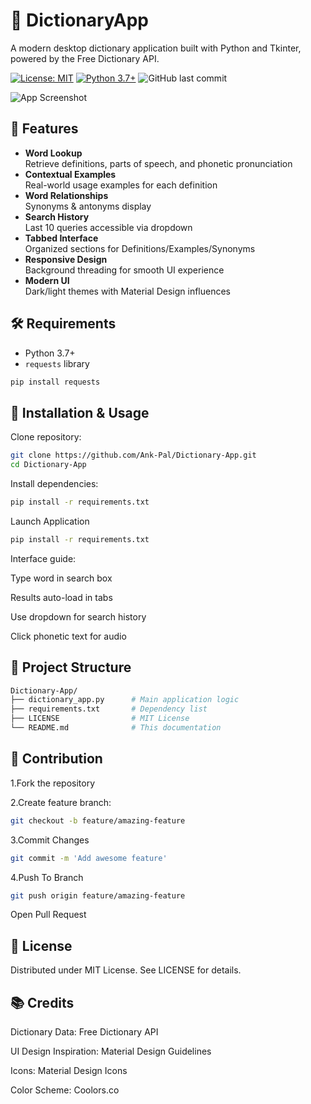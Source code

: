 # 📖 DictionaryApp

A modern desktop dictionary application built with Python and Tkinter, powered by the Free Dictionary API.

[![License: MIT](https://img.shields.io/badge/License-MIT-yellow.svg)](https://opensource.org/licenses/MIT)
[![Python 3.7+](https://img.shields.io/badge/Python-3.7%2B-blue.svg)](https://www.python.org/)
![GitHub last commit](https://img.shields.io/github/last-commit/Ank-Pal/Dictionary-App)

![App Screenshot](https://via.placeholder.com/800x500.png?text=LexiVision+Screenshot) <!-- Add actual screenshot -->

## 🌟 Features

- **Word Lookup**  
  Retrieve definitions, parts of speech, and phonetic pronunciation
- **Contextual Examples**  
  Real-world usage examples for each definition
- **Word Relationships**  
  Synonyms & antonyms display
- **Search History**  
  Last 10 queries accessible via dropdown
- **Tabbed Interface**  
  Organized sections for Definitions/Examples/Synonyms
- **Responsive Design**  
  Background threading for smooth UI experience
- **Modern UI**  
  Dark/light themes with Material Design influences

## 🛠️ Requirements

- Python 3.7+
- `requests` library

```bash
pip install requests
```
## 🚀 Installation & Usage
Clone repository:
```bash
git clone https://github.com/Ank-Pal/Dictionary-App.git
cd Dictionary-App
```
Install dependencies:
```bash
pip install -r requirements.txt
```
Launch Application 
```bash
pip install -r requirements.txt
```
Interface guide:

Type word in search box

Results auto-load in tabs

Use dropdown for search history

Click phonetic text for audio

## 📂 Project Structure
```bash
Dictionary-App/
├── dictionary_app.py      # Main application logic
├── requirements.txt       # Dependency list
├── LICENSE                # MIT License
└── README.md              # This documentation
```
## 🤝 Contribution
1.Fork the repository

2.Create feature branch:

```bash
git checkout -b feature/amazing-feature
```
3.Commit Changes
```bash
git commit -m 'Add awesome feature'
```
4.Push To Branch
```bash
git push origin feature/amazing-feature
```
Open Pull Request

## 📜 License
Distributed under MIT License. See LICENSE for details.

## 📚 Credits
Dictionary Data: Free Dictionary API

UI Design Inspiration: Material Design Guidelines

Icons: Material Design Icons

Color Scheme: Coolors.co


